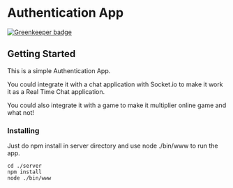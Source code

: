 # Authentication App

[![Greenkeeper badge](https://badges.greenkeeper.io/iamsush/AuthenticationApp.svg)](https://greenkeeper.io/)

## Getting Started

This is a simple Authentication App.

You could integrate it with a chat application with Socket.io to make it work it as a Real Time Chat application.

You could also integrate it with a game to make it multiplier online game and what not!


### Installing

Just do npm install in server directory and use node ./bin/www to run the app.

```
cd ./server
npm install
node ./bin/www
```
